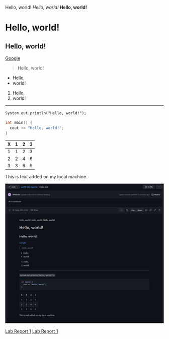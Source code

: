 Hello, world!
*Hello, world!*
**Hello, world!**
# Hello, world!
## Hello, world!
[Google](https://www.google.com)
> Hello, world!
* Hello,
* world!
1. Hello,
2. world!
---
`System.out.println("Hello, world!");`
```cpp
int main() {
  cout << "Hello, world!";
}
```
|X|1|2|3|
|-|-|-|-|
|1|1|2|3|
|2|2|4|6|
|3|3|6|9|

This is text added on my local machine.

![index-preview](https://github.com/eNebulas/cse15l-lab-reports/blob/main/index-preview.PNG)

[Lab Report 1](lab-report-1-week-2.html)
[Lab Report 1](https://enebulas.github.io/cse15l-lab-reports/lab-report-1-week-2.html)
